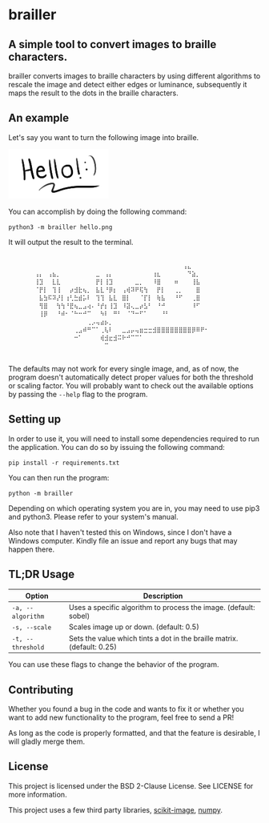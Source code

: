# brailler


## A simple tool to convert images to braille characters.

brailler converts images to braille characters by using different algorithms
to rescale the image and detect either edges or luminance, subsequently it maps
the result to the dots in the braille characters.


## An example

Let's say you want to turn the following image into braille.

![](https://github.com/victorcebarros/brailler/raw/master/example/hello.png)

You can accomplish by doing the following command:

```
python3 -m brailler hello.png
```

It will output the result to the terminal.

```
⠀⠀⠀⠀⠀⠀⠀⠀⠀⠀⠀⠀⠀⠀⠀⠀⠀⠀⠀⠀⠀⠀⠀⠀⠀⠀⠀⠀⠀⠀⠀⠀⠀⠀⠀⠀⠀⠀⠀⠀⠀⠀⠀⠀⠀⠀⠀⠀⠀⠀
⠀⠀⠀⠀⠀⠀⠀⠀⠀⠀⠀⠀⠀⠀⠀⠀⠀⠀⠀⠀⠀⠀⠀⠀⠀⠀⠀⠀⠀⠀⠀⠀⠀⠀⠀⠀⠀⠀⠀⠀⢠⣄⠀⠀⠀⠀⠀⠀⠀⠀
⠀⠀⠀⠀⠀⠀⢠⡄⠀⢠⣦⡀⠀⠀⠀⠀⠀⠀⠀⠀⣀⠀⢠⡄⠀⠀⠀⠀⠀⠀⠀⠀⠀⢰⣆⠀⠀⠀⠀⠀⠀⠙⣵⡀⠀⠀⠀⠀⠀⠀
⠀⠀⠀⠀⠀⠀⢸⣹⠀⠀⣇⣇⠀⠀⠀⠀⠀⠀⠀⠀⡟⡇⢸⣹⠀⠀⠀⠀⠀⣀⡀⠀⠀⠸⣿⠀⠀⠀⠶⠀⠀⠀⢸⣧⠀⠀⠀⠀⠀⠀
⠀⠀⠀⠀⠀⠀⠈⡟⡇⠀⢹⢸⠀⠀⡴⣺⣗⢦⡀⠀⣧⣇⠘⡿⡆⠀⢠⢾⠽⠟⢯⢳⠀⠀⡟⡇⠀⠀⢀⡀⠀⠀⠀⣿⠀⠀⠀⠀⠀⠀
⠀⠀⠀⠀⠀⠀⠀⣧⣳⠯⠽⡜⡇⢰⢃⣓⣾⡥⠇⠀⢹⢹⠀⣧⣇⠀⣿⡇⠀⠀⠈⡏⡇⠀⢷⣧⠀⠀⠘⠋⠀⠀⢀⣿⠀⠀⠀⠀⠀⠀
⠀⠀⠀⠀⠀⠀⠀⢻⣿⠀⠀⢳⢳⠘⣟⢦⣀⣠⢴⠄⠘⡞⡆⢸⣹⠀⠸⣽⢄⣀⡴⣣⠃⠀⠘⠚⠀⠀⠀⠀⠀⠀⠸⠋⠀⠀⠀⠀⠀⠀
⠀⠀⠀⠀⠀⠀⠀⢸⡿⠀⠀⠘⠾⠂⠈⠓⠒⠚⠉⠀⠀⠳⠇⠀⠛⠃⠀⠈⠙⠒⠋⠁⠀⠀⠀⠘⠃⠀⠀⠀⠀⠀⠀⠀⠀⠀⠀⠀⠀⠀
⠀⠀⠀⠀⠀⠀⠀⠀⠀⠀⠀⠀⠀⠀⠀⠀⠀⠀⢀⡠⢤⣴⡦⡀⠀⠀⠀⠀⠀⠀⠀⠀⠀⠀⠀⠀⠀⠀⠀⠀⠀⠀⠀⠀⠀⠀⠀⠀⠀⠀
⠀⠀⠀⠀⠀⠀⠀⠀⠀⠀⠀⠀⠀⠀⠀⢀⣠⠾⠛⠉⠁⢀⢧⠇⠀⠀⣀⣠⡤⢤⣶⣒⣒⣺⣿⣿⣿⣿⣿⣿⣿⣿⡿⠿⠟⠂⠀⠀⠀⠀
⠀⠀⠀⠀⠀⠀⠀⠀⠀⠀⠀⠀⠀⠀⠀⠒⠁⠀⠀⠀⠀⢾⣺⣖⣺⠭⠗⠚⠉⠉⠁⠀⠀⠀⠀⠀⠀⠀⠀⠀⠀⠀⠀⠀⠀⠀⠀⠀⠀⠀
⠀⠀⠀⠀⠀⠀⠀⠀⠀⠀⠀⠀⠀⠀⠀⠀⠀⠀⠀⠀⠀⠀⠉⠀⠀⠀⠀⠀⠀⠀⠀⠀⠀⠀⠀⠀⠀⠀⠀⠀⠀⠀⠀⠀⠀⠀⠀⠀⠀⠀
⠀⠀⠀⠀⠀⠀⠀⠀⠀⠀⠀⠀⠀⠀⠀⠀⠀⠀⠀⠀⠀⠀⠀⠀⠀⠀⠀⠀⠀⠀⠀⠀⠀⠀⠀⠀⠀⠀⠀⠀⠀⠀⠀⠀⠀⠀⠀⠀⠀⠀
```

The defaults may not work for every single image, and, as of now, the program
doesn't automatically detect proper values for both the threshold or scaling
factor. You will probably want to check out the available options by passing
the `--help` flag to the program.


## Setting up

In order to use it, you will need to install some dependencies required to run
the application. You can do so by issuing the following command:

```
pip install -r requirements.txt
```

You can then run the program:

```
python -m brailler
```

Depending on which operating system you are in, you may need to use pip3
and python3. Please refer to your system's manual.

Also note that I haven't tested this on Windows, since I don't have a Windows
computer. Kindly file an issue and report any bugs that may happen there.


## TL;DR Usage

| Option            | Description                                                             |
| ----              | ----                                                                    |
| `-a, --algorithm` | Uses a specific algorithm to process the image. (default: sobel)        |
| `-s, --scale`     | Scales image up or down. (default: 0.5)                                 |
| `-t, --threshold` | Sets the value which tints a dot in the braille matrix. (default: 0.25) |

You can use these flags to change the behavior of the program.


## Contributing

Whether you found a bug in the code and wants to fix it or whether you want to add
new functionality to the program, feel free to send a PR!

As long as the code is properly formatted, and that the feature is desirable, I will
gladly merge them.


## License

This project is licensed under the BSD 2-Clause License. See LICENSE for more information.

This project uses a few third party libraries, [scikit-image](https://scikit-image.org/),
[numpy](https://numpy.org/).
